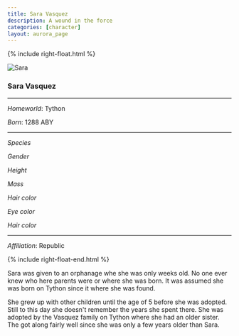 ```yaml
---
title: Sara Vasquez
description: A wound in the force
categories: [character]
layout: aurora_page
---
```


{% include right-float.html %}

![Sara]({{site.url}}/Aurora/Library/Characters/images/Sara.png)

### Sara Vasquez

---

*Homeworld*: Tython

*Born*: 1288 ABY

---

*Species*

*Gender*

*Height*

*Mass*

*Hair color*

*Eye color*

*Hair color*

---

*Affiliation*: Republic

{% include right-float-end.html %}

Sara was given to an orphanage whe she was only weeks old.
No one ever knew who here parents were or where she was born.
It was assumed she was born on Tython since it where she was found.

She grew up with other children until the age of 5 before she was adopted.
Still to this day she doesn't remember the years she spent there.
She was adopted by the Vasquez family on Tython where she had an older sister.
The got along fairly well since she was only a few years older than Sara.

<!-- Fix the float from the page just in case the content would overflow on the bottom part -->
<div class="clearfloat"></div>

